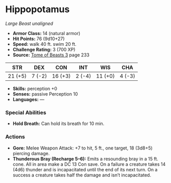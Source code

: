 # Hippopotamus

*Large* *Beast* *unaligned*

- **Armor Class:** 14 (natural armor)
- **Hit Points:** 76 (9d10+27)
- **Speed:** walk 40 ft. swim 20 ft.
- **Challenge Rating:** 3 (700 XP)
- **Source:** [Tome of Beasts 3](https://koboldpress.com/kpstore/product/tome-of-beasts-3-for-5th-edition/) page 233

| STR | DEX | CON | INT | WIS | CHA |
| --- | --- | --- | --- | --- | --- |
| 21 (+5) | 7 (-2) | 16 (+3) | 2 (-4) | 11 (+0) | 4 (-3) |

- **Skills:** perception +0
- **Senses:** passive Perception 10
- **Languages:** —
### Special Abilities
- **Hold Breath:** Can hold its breath for 10 min.
### Actions
- **Gore:** Melee Weapon Attack: +7 to hit, 5 ft., one target, 18 (3d8+5) piercing damage.
- **Thunderous Bray (Recharge 5–6):** Emits a resounding bray in a 15 ft. cone. All in area make a DC 13 Con save. On a failure a creature takes 14 (4d6) thunder and is incapacitated until the end of its next turn. On a success a creature takes half the damage and isn’t incapacitated.


